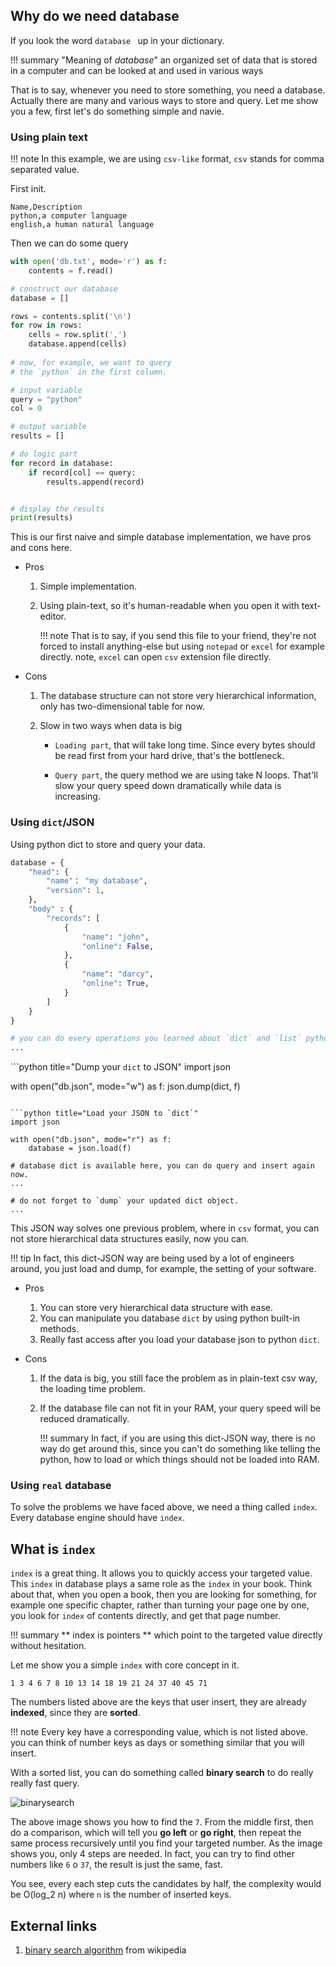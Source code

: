 
## Why do we need database

If you look the word `database ` up in your dictionary.

!!! summary "Meaning of *database*"
    an organized set of data that is stored in a computer and can be looked at and used in various ways

That is to say, whenever you need to store something, you need a database. Actually there are many and various ways to store and query. Let me show you a few, first let's do something simple and navie.

### Using plain text

!!! note
    In this example, we are using `csv-like` format, `csv` stands for comma separated value.

First init.
``` title="db.txt"
Name,Description
python,a computer language
english,a human natural language
```

Then we can do some query
```python
with open('db.txt', mode='r') as f:
    contents = f.read()

# construct our database
database = []

rows = contents.split('\n')
for row in rows:
    cells = row.split(',')
    database.append(cells)
    
# now, for example, we want to query 
# the `python` in the first column.

# input variable
query = "python"
col = 0

# output variable
results = []

# do logic part
for record in database:
    if record[col] == query:
        results.append(record)


# display the results
print(results)
```

This is our first naive and simple database implementation, we have pros and cons here.

* Pros
    1. Simple implementation.
    2. Using plain-text, so it's human-readable when you open it with text-editor.

        !!! note
            That is to say, if you send this file to your friend, they're not forced to install anything-else but using `notepad` or `excel` for example directly. note, `excel` can open `csv` extension file directly.

* Cons
    1. The database structure can not store very hierarchical information, only has two-dimensional table for now.

    2. Slow in two ways when data is big

        * `Loading part`, that will take long time. Since every bytes should be read first from your hard drive, that's the bottleneck.

        * `Query part`, the query method we are using take N loops. That'll slow your query speed down dramatically while data is increasing.

### Using `dict`/JSON

Using python dict to store and query your data.

```python title="Build database and do query on it"
database = {
    "head": {
        "name"： "my database",
        "version": 1,
    },
    "body" : {
        "records": [
            {
                "name": "john",
                "online": False,
            },
            {
                "name": "darcy",
                "online": True,
            }
        ]
    }
}

# you can do every operations you learned about `dict` and `list` python type
...
```

```python title="Dump your `dict` to JSON"
import json

with open("db.json", mode="w") as f:
    json.dump(dict, f)
```

```python title="Load your JSON to `dict`"
import json

with open("db.json", mode="r") as f:
    database = json.load(f)

# database dict is available here, you can do query and insert again now.
...

# do not forget to `dump` your updated dict object.
...
```

This JSON way solves one previous problem, where in `csv` format, you can not store hierarchical data structures easily, now you can.

!!! tip
    In fact, this dict-JSON way are being used by a lot of engineers around, you just load and dump, for example, the setting of your software.

* Pros

    1. You can store very hierarchical data structure with ease.
    2. You can manipulate you database `dict` by using python built-in methods.
    3. Really fast access after you load your database json to python `dict`.

* Cons

    1. If the data is big, you still face the problem as in plain-text csv way, the loading time problem.
    2. If the database file can not fit in your RAM, your query speed will be reduced dramatically.
        
        !!! summary
            In fact, if you are using this dict-JSON way, there is no way do get around this, since you can't do something like telling the python, how to load or which things should not be loaded into RAM.


### Using `real` database

To solve the problems we have faced above, we need a thing called `index`. Every database engine should have `index`.


## What is `index`

`index` is a great thing. It allows you to quickly access your targeted value. This `index` in database plays a same role as the `index` in your book. Think about that, when you open a book, then you are looking for something, for example one specific chapter, rather than turning your page one by one, you look for `index` of contents directly, and get that page number.

!!! summary
    ** index is pointers ** which point to the targeted value directly without hesitation.

Let me show you a simple `index` with core concept in it.

```title="index"
1 3 4 6 7 8 10 13 14 18 19 21 24 37 40 45 71
```
The numbers listed above are the keys that user insert, they are already **indexed**, since they are **sorted**.

!!! note
    Every key have a corresponding value, which is not listed above. you can think of number keys as days or something similar that you will insert.


With a sorted list, you can do something called **binary search** to do really really fast query. 

![binarysearch](https://upload.wikimedia.org/wikipedia/commons/thumb/8/83/Binary_Search_Depiction.svg/705px-Binary_Search_Depiction.svg.png)

The above image shows you how to find the `7`. From the middle first, then do a comparison, which will tell you **go left** or **go right**, then repeat the same process recursively until you find your targeted number. As the image shows you, only 4 steps are needed. In fact, you can try to find other numbers like `6` o `37`, the result is just the same, fast.

You see, every each step cuts the candidates by half, the complexity would be O(log_2 n) where `n` is the number of inserted keys.
## External links

1. [binary search algorithm](https://en.wikipedia.org/wiki/Binary_search_algorithm) from wikipedia
  
